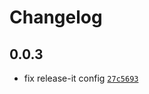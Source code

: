 # Changelog

## 0.0.3

- fix release-it config [`27c5693`](https://github.com/cadgerfeast/dexie-cross/commit/27c5693d8fba349b2d5fc8eb3fc8c543327a5bf6)
